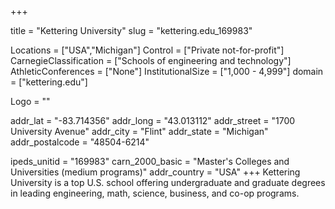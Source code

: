
+++

title = "Kettering University"
slug = "kettering.edu_169983"

Locations = ["USA","Michigan"]
Control = ["Private not-for-profit"]
CarnegieClassification = ["Schools of engineering and technology"]
AthleticConferences = ["None"]
InstitutionalSize = ["1,000 - 4,999"]
domain = ["kettering.edu"]

Logo = ""

addr_lat = "-83.714356"
addr_long = "43.013112"
addr_street = "1700 University Avenue"
addr_city = "Flint"
addr_state = "Michigan"
addr_postalcode = "48504-6214"

ipeds_unitid = "169983"
carn_2000_basic = "Master's Colleges and Universities (medium programs)"
addr_country = "USA"
+++
    Kettering University is a top U.S. school offering undergraduate and graduate degrees in leading engineering, math, science, business, and co-op programs.
